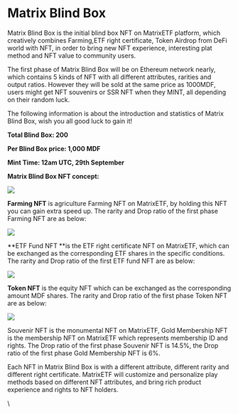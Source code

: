 # Matrix Blind Box

Matrix Blind Box is the initial blind box NFT on MatrixETF platform, which creatively combines Farming,ETF right certificate, Token Airdrop from DeFi world with NFT, in order to bring new NFT experience, interesting plat method and NFT value to community users.

The first phase of Matrix Blind Box will be on Ethereum network nearly, which contains 5 kinds of NFT with all different attributes, rarities and output ratios. However they will be sold at the same price as 1000MDF, users might get NFT souvenirs or SSR NFT when they MINT, all depending on their random luck.

The following information is about the introduction and statistics of Matrix Blind Box, wish you all good luck to gain it!

**Total Blind Box: 200**

**Per Blind Box price: 1,000 MDF**

**Mint Time: 12am UTC, 29th September**

**Matrix Blind Box NFT concept:**

![](https://miro.medium.com/max/648/0\*UqYFeXxxrStJQPEy)

**Farming NFT** is agriculture Farming NFT on MatrixETF, by holding this NFT you can gain extra speed up. The rarity and Drop ratio of the first phase Farming NFT are as below:

![](https://miro.medium.com/max/625/0\*ycU\_8WYP5E237lde)

**ETF Fund NFT **is the ETF right certificate NFT on MatrixETF, which can be exchanged as the corresponding ETF shares in the specific conditions. The rarity and Drop ratio of the first ETF fund NFT are as below:

![](https://miro.medium.com/max/542/0\*7AOIqcivPK0ZDEL7)

**Token NFT** is the equity NFT which can be exchanged as the corresponding amount MDF shares. The rarity and Drop ratio of the first phase Token NFT are as below:

![](https://miro.medium.com/max/640/0\*6wa65yldUll7IFS5)

Souvenir NFT is the monumental NFT on MatrixETF, Gold Membership NFT is the membership NFT on MatrixETF which represents membership ID and rights. The Drop ratio of the first phase Souvenir NFT is 14.5%, the Drop ratio of the first phase Gold Membership NFT is 6%.

Each NFT in Matrix Blind Box is with a different attribute, different rarity and different right certificate. MatrixETF will customize and personalize play methods based on different NFT attributes, and bring rich product experience and rights to NFT holders.

\
